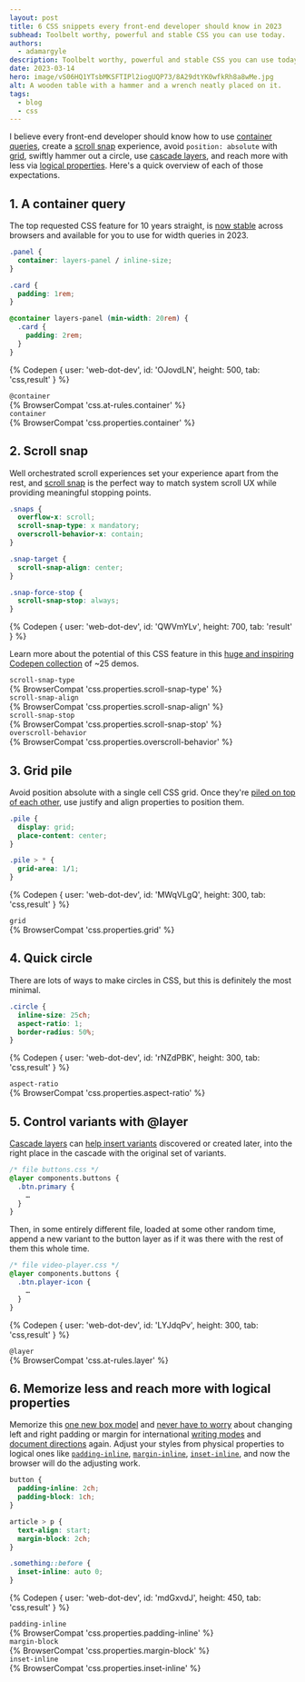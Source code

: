 ```yaml
---
layout: post
title: 6 CSS snippets every front-end developer should know in 2023
subhead: Toolbelt worthy, powerful and stable CSS you can use today.
authors:
  - adamargyle
description: Toolbelt worthy, powerful and stable CSS you can use today.
date: 2023-03-14
hero: image/vS06HQ1YTsbMKSFTIPl2iogUQP73/8A29dtYK0wfkRh8a8wMe.jpg
alt: A wooden table with a hammer and a wrench neatly placed on it.
tags:
  - blog
  - css
---
```


I believe every front-end developer should know how to use [container
queries](https://developer.mozilla.org/docs/Web/CSS/CSS_Container_Queries),
create a [scroll snap](https://codepen.io/collection/KpqBGW) experience, avoid
`position: absolute` with
[grid](https://developer.mozilla.org/docs/Web/CSS/CSS_Grid_Layout),
swiftly hammer out a circle, use [cascade
layers](https://developer.mozilla.org/docs/Learn/CSS/Building_blocks/Cascade_layers),
and reach more with less via [logical
properties](/learn/css/logical-properties/). Here's a quick
overview of each of those expectations.

## 1. A container query

The top requested CSS feature for 10 years straight, is [now
stable](/cq-stable/) across browsers and available for you to use
for width queries in 2023.

```css
.panel {
  container: layers-panel / inline-size;
}

.card {
  padding: 1rem;
}

@container layers-panel (min-width: 20rem) {
  .card {
    padding: 2rem;
  }
}
```

{% Codepen {
  user: 'web-dot-dev',
  id: 'OJovdLN',
  height: 500,
  tab: 'css,result'
} %}

<div class="compat-subject"><code>@container</code></div>
{% BrowserCompat 'css.at-rules.container' %}

<div class="compat-subject"><code>container</code></div>
{% BrowserCompat 'css.properties.container' %}

<style>
.compat-subject ~ .wdi-browser-compat {
  margin-block-start: 0;
}
</style>

## 2. Scroll snap

Well orchestrated scroll experiences set your experience apart from the rest,
and [scroll
snap](https://developer.mozilla.org/docs/Web/CSS/scroll-snap-type) is the
perfect way to match system scroll UX while providing meaningful stopping
points.

```css
.snaps {
  overflow-x: scroll;
  scroll-snap-type: x mandatory;
  overscroll-behavior-x: contain;
}

.snap-target {
  scroll-snap-align: center;
}

.snap-force-stop {
  scroll-snap-stop: always;
}
```

{% Codepen {
  user: 'web-dot-dev',
  id: 'QWVmYLv',
  height: 700,
  tab: 'result'
} %}

Learn more about the potential of this CSS feature in this [huge and inspiring
Codepen collection](https://codepen.io/collection/KpqBGW) of ~25 demos.

<div class="compat-subject"><code>scroll-snap-type</code></div>
{% BrowserCompat 'css.properties.scroll-snap-type' %}

<div class="compat-subject"><code>scroll-snap-align</code></div>
{% BrowserCompat 'css.properties.scroll-snap-align' %}

<div class="compat-subject"><code>scroll-snap-stop</code></div>
{% BrowserCompat 'css.properties.scroll-snap-stop' %}

<div class="compat-subject"><code>overscroll-behavior</code></div>
{% BrowserCompat 'css.properties.overscroll-behavior' %}

## 3. Grid pile

Avoid position absolute with a single cell CSS grid. Once they're [piled on top
of each other](/shows/gui-challenges/m4DKhRJeYx4/), use justify
and align properties to position them.

```css
.pile {
  display: grid;
  place-content: center;
}

.pile > * {
  grid-area: 1/1;
}
```

{% Codepen {
  user: 'web-dot-dev',
  id: 'MWqVLgQ',
  height: 300,
  tab: 'css,result'
} %}

<div class="compat-subject"><code>grid</code></div>
{% BrowserCompat 'css.properties.grid' %}

## 4. Quick circle

There are lots of ways to make circles in CSS, but this is definitely the most
minimal.

```css
.circle {
  inline-size: 25ch;
  aspect-ratio: 1;
  border-radius: 50%;
}
```

{% Codepen {
  user: 'web-dot-dev',
  id: 'rNZdPBK',
  height: 300,
  tab: 'css,result'
} %}

<div class="compat-subject"><code>aspect-ratio</code></div>
{% BrowserCompat 'css.properties.aspect-ratio' %}

## 5. Control variants with @layer

[Cascade
layers](https://developer.mozilla.org/docs/Learn/CSS/Building_blocks/Cascade_layers)
can [help insert variants](https://nerdy.dev/cascade-layer-async-overrides)
discovered or created later, into the right place in the cascade with the
original set of variants.

```css
/* file buttons.css */
@layer components.buttons {
  .btn.primary {
    …
  }
}
```

Then, in some entirely different file, loaded at some other random time, append
a new variant to the button layer as if it was there with the rest of them this
whole time.

```css
/* file video-player.css */
@layer components.buttons {
  .btn.player-icon {
    …
  }
}
```

{% Codepen {
  user: 'web-dot-dev',
  id: 'LYJdqPv',
  height: 300,
  tab: 'css,result'
} %}

<div class="compat-subject"><code>@layer</code></div>
{% BrowserCompat 'css.at-rules.layer' %}

## 6. Memorize less and reach more with logical properties

Memorize this [one new box model](/learn/css/logical-properties/)
and [never have to worry](https://css-tricks.com/late-to-logical/) about
changing left and right padding or margin for international [writing
modes](https://developer.mozilla.org/docs/Web/CSS/writing-mode) and
[document
directions](https://developer.mozilla.org/docs/Web/CSS/direction) again.
Adjust your styles from physical properties to logical ones like
[`padding-inline`](https://developer.mozilla.org/docs/Web/CSS/padding-inline),
[`margin-inline`](https://developer.mozilla.org/docs/Web/CSS/margin-inline),
[`inset-inline`](https://developer.mozilla.org/docs/Web/CSS/inset-inline),
and now the browser will do the adjusting work.

```css
button {
  padding-inline: 2ch;
  padding-block: 1ch;
}

article > p {
  text-align: start;
  margin-block: 2ch;
}

.something::before {
  inset-inline: auto 0;
}
```

{% Codepen {
  user: 'web-dot-dev',
  id: 'mdGxvdJ',
  height: 450,
  tab: 'css,result'
} %}

<div class="compat-subject"><code>padding-inline</code></div>
{% BrowserCompat 'css.properties.padding-inline' %}

<div class="compat-subject"><code>margin-block</code></div>
{% BrowserCompat 'css.properties.margin-block' %}

<div class="compat-subject"><code>inset-inline</code></div>
{% BrowserCompat 'css.properties.inset-inline' %}
